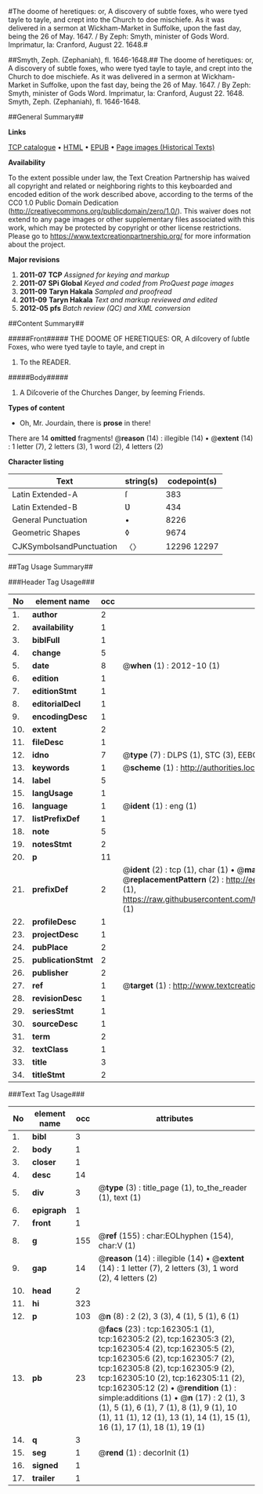 #The doome of heretiques: or, A discovery of subtle foxes, who were tyed tayle to tayle, and crept into the Church to doe mischiefe. As it was delivered in a sermon at Wickham-Market in Suffolke, upon the fast day, being the 26 of May. 1647. / By Zeph: Smyth, minister of Gods Word. Imprimatur, Ia: Cranford, August 22. 1648.#

##Smyth, Zeph. (Zephaniah), fl. 1646-1648.##
The doome of heretiques: or, A discovery of subtle foxes, who were tyed tayle to tayle, and crept into the Church to doe mischiefe. As it was delivered in a sermon at Wickham-Market in Suffolke, upon the fast day, being the 26 of May. 1647. / By Zeph: Smyth, minister of Gods Word. Imprimatur, Ia: Cranford, August 22. 1648.
Smyth, Zeph. (Zephaniah), fl. 1646-1648.

##General Summary##

**Links**

[TCP catalogue](http://www.ota.ox.ac.uk/tcp/)  • 
[HTML](http://tei.it.ox.ac.uk/tcp/Texts-HTML/free/A93/A93437.html)  • 
[EPUB](http://tei.it.ox.ac.uk/tcp/Texts-EPUB/free/A93/A93437.epub) • 
[Page images (Historical Texts)](https://historicaltexts.jisc.ac.uk/eebo-99863874e)

**Availability**

To the extent possible under law, the Text Creation Partnership has waived all copyright and related or neighboring rights to this keyboarded and encoded edition of the work described above, according to the terms of the CC0 1.0 Public Domain Dedication (http://creativecommons.org/publicdomain/zero/1.0/). This waiver does not extend to any page images or other supplementary files associated with this work, which may be protected by copyright or other license restrictions. Please go to https://www.textcreationpartnership.org/ for more information about the project.

**Major revisions**

1. __2011-07__ __TCP__ *Assigned for keying and markup*
1. __2011-07__ __SPi Global__ *Keyed and coded from ProQuest page images*
1. __2011-09__ __Taryn Hakala__ *Sampled and proofread*
1. __2011-09__ __Taryn Hakala__ *Text and markup reviewed and edited*
1. __2012-05__ __pfs__ *Batch review (QC) and XML conversion*

##Content Summary##

#####Front#####
THE DOOME OF HERETIQUES: OR, A diſcovery of ſubtle Foxes, who were tyed tayle to tayle, and crept in
1. To the READER.

#####Body#####

1. A Diſcoverie of the Churches Danger, by ſeeming Friends.

**Types of content**

  * Oh, Mr. Jourdain, there is **prose** in there!

There are 14 **omitted** fragments! 
 @__reason__ (14) : illegible (14)  •  @__extent__ (14) : 1 letter (7), 2 letters (3), 1 word (2), 4 letters (2)

**Character listing**


|Text|string(s)|codepoint(s)|
|---|---|---|
|Latin Extended-A|ſ|383|
|Latin Extended-B|Ʋ|434|
|General Punctuation|•|8226|
|Geometric Shapes|◊|9674|
|CJKSymbolsandPunctuation|〈〉|12296 12297|

##Tag Usage Summary##

###Header Tag Usage###

|No|element name|occ|attributes|
|---|---|---|---|
|1.|__author__|2||
|2.|__availability__|1||
|3.|__biblFull__|1||
|4.|__change__|5||
|5.|__date__|8| @__when__ (1) : 2012-10 (1)|
|6.|__edition__|1||
|7.|__editionStmt__|1||
|8.|__editorialDecl__|1||
|9.|__encodingDesc__|1||
|10.|__extent__|2||
|11.|__fileDesc__|1||
|12.|__idno__|7| @__type__ (7) : DLPS (1), STC (3), EEBO-CITATION (1), PROQUEST (1), VID (1)|
|13.|__keywords__|1| @__scheme__ (1) : http://authorities.loc.gov/ (1)|
|14.|__label__|5||
|15.|__langUsage__|1||
|16.|__language__|1| @__ident__ (1) : eng (1)|
|17.|__listPrefixDef__|1||
|18.|__note__|5||
|19.|__notesStmt__|2||
|20.|__p__|11||
|21.|__prefixDef__|2| @__ident__ (2) : tcp (1), char (1)  •  @__matchPattern__ (2) : ([0-9\-]+):([0-9IVX]+) (1), (.+) (1)  •  @__replacementPattern__ (2) : http://eebo.chadwyck.com/downloadtiff?vid=$1&page=$2 (1), https://raw.githubusercontent.com/textcreationpartnership/Texts/master/tcpchars.xml#$1 (1)|
|22.|__profileDesc__|1||
|23.|__projectDesc__|1||
|24.|__pubPlace__|2||
|25.|__publicationStmt__|2||
|26.|__publisher__|2||
|27.|__ref__|1| @__target__ (1) : http://www.textcreationpartnership.org/docs/. (1)|
|28.|__revisionDesc__|1||
|29.|__seriesStmt__|1||
|30.|__sourceDesc__|1||
|31.|__term__|2||
|32.|__textClass__|1||
|33.|__title__|3||
|34.|__titleStmt__|2||


###Text Tag Usage###

|No|element name|occ|attributes|
|---|---|---|---|
|1.|__bibl__|3||
|2.|__body__|1||
|3.|__closer__|1||
|4.|__desc__|14||
|5.|__div__|3| @__type__ (3) : title_page (1), to_the_reader (1), text (1)|
|6.|__epigraph__|1||
|7.|__front__|1||
|8.|__g__|155| @__ref__ (155) : char:EOLhyphen (154), char:V (1)|
|9.|__gap__|14| @__reason__ (14) : illegible (14)  •  @__extent__ (14) : 1 letter (7), 2 letters (3), 1 word (2), 4 letters (2)|
|10.|__head__|2||
|11.|__hi__|323||
|12.|__p__|103| @__n__ (8) : 2 (2), 3 (3), 4 (1), 5 (1), 6 (1)|
|13.|__pb__|23| @__facs__ (23) : tcp:162305:1 (1), tcp:162305:2 (2), tcp:162305:3 (2), tcp:162305:4 (2), tcp:162305:5 (2), tcp:162305:6 (2), tcp:162305:7 (2), tcp:162305:8 (2), tcp:162305:9 (2), tcp:162305:10 (2), tcp:162305:11 (2), tcp:162305:12 (2)  •  @__rendition__ (1) : simple:additions (1)  •  @__n__ (17) : 2 (1), 3 (1), 5 (1), 6 (1), 7 (1), 8 (1), 9 (1), 10 (1), 11 (1), 12 (1), 13 (1), 14 (1), 15 (1), 16 (1), 17 (1), 18 (1), 19 (1)|
|14.|__q__|3||
|15.|__seg__|1| @__rend__ (1) : decorInit (1)|
|16.|__signed__|1||
|17.|__trailer__|1||
